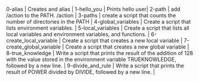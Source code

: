 0-alias | Creates and alias |
1-hello_you | Prints hello user|
2-path | add /action to the PATH. /action |
3-paths | create a script that counts the number of directories in the PATH |
4-global_variables | Create a script that lists environment variables. |
5-local_variables | Create a script that lists all local variables and environment variables, and functions. |
6-create_local_variable | Create a script that creates a new local variable |
7-create_global_variable | Create a script that creates a new global variable |
8-true_knowledge | Write a script that prints the result of the addition of 128 with the value stored in the environment variable TRUEKNOWLEDGE, followed by a new line. |
9-divide_and_rule | Write a script that prints the result of POWER divided by DIVIDE, followed by a new line. |
